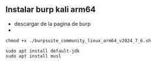 
## Instalar burp kali arm64

- descargar de la pagina de burp
- 

```
chmod +x ./burpsuite_community_linux_arm64_v2024_7_6.sh

sudo apt install default-jdk
sudo apt install musl
```